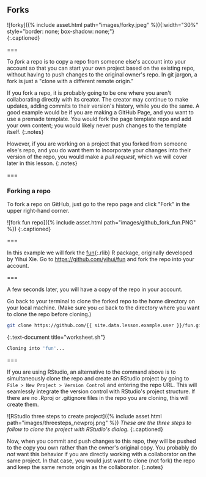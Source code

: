 ---
---

## Forks

![forky]({% include asset.html path="images/forky.jpeg" %}){:width="30%" style="border: none; box-shadow: none;"}  
{:.captioned}

===

To *fork* a repo is to copy a repo from someone else's account into your account so that you can start your own project
based on the existing repo, without having to push changes to the original owner's repo. In git jargon, a fork is just a "clone with a different remote origin."

If you fork a repo, it is probably going to be one where you aren't collaborating directly with its creator. The creator may
continue to make updates, adding commits to their version's history, while you do the same. A good example would be if you are
making a GitHub Page, and you want to use a premade template. You would fork the page template repo and add your own content;
you would likely never push changes to the template itself.
{:.notes}

However, if you are working on a project that you forked from someone else's repo, and you do
want them to incorporate your changes into their version of the repo, you would make a 
*pull request*, which we will cover later in this lesson.
{:.notes}

===

### Forking a repo

To fork a repo on GitHub, just go to the repo page and click "Fork" in the upper right-hand corner.

![fork fun repo]({% include asset.html path="images/github_fork_fun.PNG" %})
{:.captioned}

===

In this example we will fork the [fun](){:.rlib} R package, originally developed by Yihui Xie. 
Go to <https://github.com/yihui/fun> and fork the repo into your account.

===

A few seconds later, you will have a copy of the repo in your account.

Go back to your terminal to clone the forked repo to the home directory on your local machine.
(Make sure you `cd` back to the directory where you want to clone the repo before cloning.)

~~~bash
git clone https://github.com/{{ site.data.lesson.example.user }}/fun.git
~~~
{:.text-document title="worksheet.sh"}

~~~bash
Cloning into 'fun'...
~~~

===

If you are using RStudio, an alternative to the command above is to
simultaneously clone the repo and create an RStudio project by going to 
`File > New Project > Version Control` and entering the repo URL. This will seamlessly
integrate the version control with RStudio's project structure.
If there are no .Rproj or .gitignore files in the repo you are cloning, this will create them.

![RStudio three steps to create project]({% include asset.html path="images/threesteps_newproj.png" %})
*These are the three steps to follow to clone the project with RStudio's dialog.*
{:.captioned}

Now, when you commit and push changes to this repo, they will be pushed to the copy you
own rather than the owner's original copy. You probably do *not* want this behavior
if you are directly working with a collaborator on the same project.
In that case, you would just want to clone (not fork) the repo and 
keep the same remote origin as the collaborator.
{:.notes}
